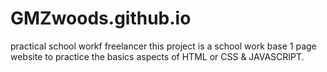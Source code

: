 # GMZwoods.github.io
practical school workf freelancer
this project is a school work base 1 page website to practice the basics aspects of HTML or CSS & JAVASCRIPT.
